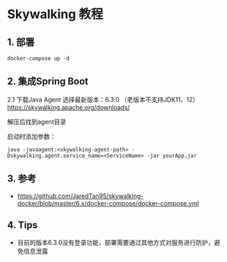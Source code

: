 
# Skywalking 教程

## 1. 部署
```
docker-compose up -d
```

## 2. 集成Spring Boot
2.1 下载Java Agent
选择最新版本：6.3.0 （老版本不支持JDK11、12）
https://skywalking.apache.org/downloads/

解压后找到agent目录

启动时添加参数：
```
java -javaagent:<skywalking-agent-path> -Dskywalking.agent.service_name=<ServiceName> -jar yourApp.jar
```

## 3. 参考
* https://github.com/JaredTan95/skywalking-docker/blob/master/6.x/docker-compose/docker-compose.yml

## 4. Tips
* 目前的版本6.3.0没有登录功能，部署需要通过其他方式对服务进行防护，避免信息泄露


